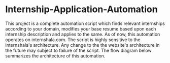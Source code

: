 # Internship-Application-Automation
This project is a complete automation script which finds relevant internships according to your domain, modifies your base resume based upon each internship description and applies to the same. As of now, this automation operates on internshala.com. The script is highly sensitive to the internshala's architecture. Any change to the the website's architecture in the future may subject to failure of the script. The flow diagram below summarizes the architecture of this automation.

